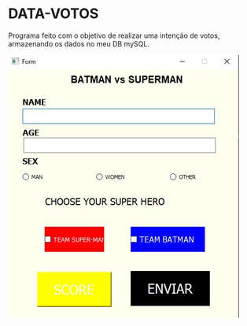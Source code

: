 # DATA-VOTOS 
Programa feito com o objetivo de realizar uma intenção de votos, armazenando os dados no meu DB mySQL.
 


![Getting Started](./repo.jpg)

